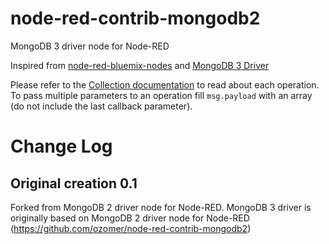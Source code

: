 # node-red-contrib-mongodb2
MongoDB 3 driver node for Node-RED

Inspired from [node-red-bluemix-nodes](https://github.com/node-red/node-red-bluemix-nodes/tree/master/mongo) and [MongoDB 3 Driver](http://mongodb.github.io/node-mongodb-native/3.0)

Please refer to the [Collection documentation](http://mongodb.github.io/node-mongodb-native/3.0/api/Collection.html) to read about each operation.
To pass multiple parameters to an operation fill `msg.payload` with an array (do not include the last callback parameter).

# Change Log

## Original creation 0.1
Forked from MongoDB 2 driver node for Node-RED.
MongoDB 3 driver is originally based on MongoDB 2 driver node for Node-RED (https://github.com/ozomer/node-red-contrib-mongodb2)